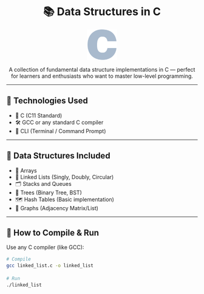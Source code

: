 <!-- Data Structures in C README.md -->

<h1 align="center">📚 Data Structures in C</h1>

<p align="center">
  <img src="https://raw.githubusercontent.com/devicons/devicon/master/icons/c/c-original.svg" alt="C Logo" width="80" height="80"/>
</p>

<p align="center">
  A collection of fundamental data structure implementations in C — perfect for learners and enthusiasts who want to master low-level programming.
</p>

---

## 🔧 Technologies Used

- 🔣 C (C11 Standard)
- 🛠️ GCC or any standard C compiler
- 📁 CLI (Terminal / Command Prompt)

---

## 🧠 Data Structures Included

- 📌 Arrays  
- 🔁 Linked Lists (Singly, Doubly, Circular)  
- 🗂️ Stacks and Queues  
- 🌲 Trees (Binary Tree, BST)  
- 🗺️ Hash Tables (Basic implementation)  
- 🧭 Graphs (Adjacency Matrix/List)

---

## 🚀 How to Compile & Run

Use any C compiler (like GCC):

```bash
# Compile
gcc linked_list.c -o linked_list

# Run
./linked_list
